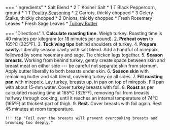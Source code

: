 === "Ingredients"
    * Salt Blend
        * 2 T Kosher Salt
        * 1 T Black Peppercorn, ground
        * 1 T [Poultry Seasoning](../../seasonings/spice-blends/poultry-seasoning.md)
    * 2 Carrots, thickly chopped
    * 3 Celery Stalks, thickly chopped
    * 2 Onions, thickly chopped
    * Fresh Rosemary Leaves
    * Fresh Sage Leaves
    * [Turkey Butter](../../seasonings/compound-butters/turkey-butter.md)

=== "Directions"
    1. **Calculate roasting time.** Weigh turkey. Roasting time is 40 minutes per kilogram (or 18 minutes per pound).
    2. **Preheat oven** to 165ºC (325ºF).
    3. **Tuck wing tips** behind shoulders of turkey.
    4. **Prepare cavity.** Liberally season cavity with salt blend. Add a handful of mirepoix, followed by some rosemary and sage. Tie chicken legs together.
    5. **Season breasts.** Working from behind turkey, gently create space between skin and breast meat on either side --- be careful not separate skin from sternum. Apply butter liberally to both breasts under skin.
    6. **Season skin** with remaining butter and salt blend, covering turkey on all sides.
    7. **Fill roasting pan** with mirepoix. Lay turkey, breasts up, in pan on top of mirepoix. Fill pan with about 15-mm water. Cover turkey breasts with foil.
    8. **Roast** as per calculated roasting time at 165ºC (325ºF), removing foil from breasts halfway through cooking, until it reaches an internal temperature of 74ºC (165ºF) at thickest part of thigh.
    9. **Rest.** Cover breasts with foil again. Rest 45 minutes at room temperature.

    !!! tip "Foil over the breasts will prevent overcooking breasts and browning too deeply."

[^foodwishes]:
    Mitzewich, John. ["How to Cook a Turkey: Part 1 - A No-Fail Method for People that Would Rather Watch Football than Wash Dishes."](https://foodwishes.blogspot.com/2008/11/how-to-cook-turkey-part-1-no-fail.html) _Food Wishes._ 7 November 2008.
